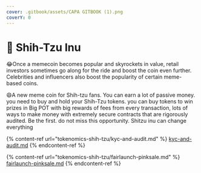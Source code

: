 ```yaml
---
cover: .gitbook/assets/CAPA GITBOOK (1).png
coverY: 0
---
```


# 🐶 Shih-Tzu Inu

:joy:Once a memecoin becomes popular and skyrockets in value, retail investors sometimes go along for the ride and boost the coin even further. Celebrities and influencers also boost the popularity of certain meme-based coins.

:smile:A new meme coin for Shih-tzu fans. You can earn a lot of passive money. you need to buy and hold your Shih-Tzu tokens. you can buy tokens to win prizes in Big POT with big rewards of fees from every transaction, lots of ways to make money with extremely secure contracts that are rigorously audited. Be the first. do not miss this opportunity. Shitzu inu can change everything

{% content-ref url="tokenomics-shih-tzu/kyc-and-audit.md" %}
[kyc-and-audit.md](tokenomics-shih-tzu/kyc-and-audit.md)
{% endcontent-ref %}

{% content-ref url="tokenomics-shih-tzu/fairlaunch-pinksale.md" %}
[fairlaunch-pinksale.md](tokenomics-shih-tzu/fairlaunch-pinksale.md)
{% endcontent-ref %}
